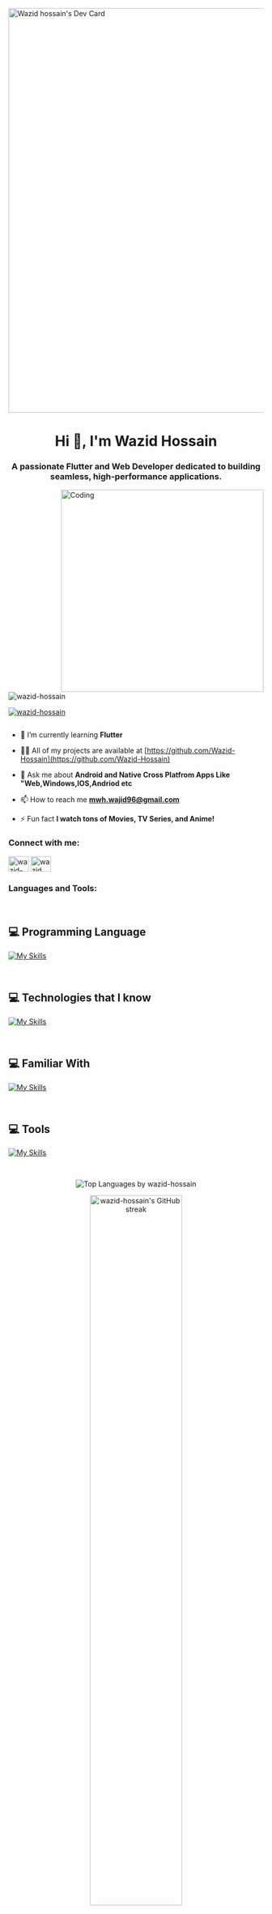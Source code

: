 <a href="https://app.daily.dev/wazidhossain"><img src="https://api.daily.dev/devcards/v2/3YdCtvoPXvJ8EgS9GySwi.png?type=wide&r=1rc" width="800" alt="Wazid hossain's Dev Card"/></a><h1 align="center">Hi 👋, I'm Wazid Hossain</h1>
<h3 align="center">A passionate Flutter and Web Developer dedicated to building seamless, high-performance applications.</h3>
<img align="right" alt="Coding" width="400" src="https://cdn.dribbble.com/users/1162077/screenshots/3848914/programmer.gif">


<p align="left"> <img src="https://komarev.com/ghpvc/?username=wazid-hossain&label=Profile%20views&color=0e75b6&style=flat" alt="wazid-hossain" /> </p>

<p align="left"> <a href="https://github.com/ryo-ma/github-profile-trophy"><img src="https://github-profile-trophy.vercel.app/?username=wazid-hossain" alt="wazid-hossain" /></a> </p>

<p align="left"> <a href="https://twitter.com/" target="blank"><img src="https://img.shields.io/twitter/follow/?logo=twitter&style=for-the-badge" alt="" /></a> </p>

- 🌱 I’m currently learning **Flutter**

- 👨‍💻 All of my projects are available at [https://github.com/Wazid-Hossain](https://github.com/Wazid-Hossain)

- 💬 Ask me about **Android and Native Cross Platfrom Apps Like "Web,Windows,IOS,Andriod etc**

- 📫 How to reach me **mwh.wajid96@gmail.com**

- ⚡ Fun fact **I watch tons of Movies, TV Series, and Anime!**

<h3 align="left">Connect with me:</h3>
<p align="left">
<a href="https://linkedin.com/in/wazid-hossain" target="blank"><img align="center" src="https://raw.githubusercontent.com/rahuldkjain/github-profile-readme-generator/master/src/images/icons/Social/linked-in-alt.svg" alt="wazid-hossain" height="30" width="40" /></a>
<a href="https://fb.com/wazid hossain" target="blank"><img align="center" src="https://raw.githubusercontent.com/rahuldkjain/github-profile-readme-generator/master/src/images/icons/Social/facebook.svg" alt="wazid hossain" height="30" width="40" /></a>
</p>

<h3 align="left">Languages and Tools:</h3>
<br />

## :computer: Programming Language
[![My Skills](https://skillicons.dev/icons?i=dart,js,c,cpp,py)](https://skillicons.dev)
<br>
<p align="center">
</p>
<br/>

## :computer: Technologies that I know
[![My Skills](https://skillicons.dev/icons?i=flutter,html,css,tailwind)](https://skillicons.dev)
<br>
<p align="center">
</p>
<br/>

## :computer: Familiar With
[![My Skills](https://skillicons.dev/icons?i=discord,postgres,graphql,nodejs,firebase,mongodb,dotnet,fastapi,mysql)](https://skillicons.dev)
<br>
<p align="center">
</p>
<br/>

## :computer: Tools
[![My Skills](https://skillicons.dev/icons?i=vscode,androidstudio,linux,git,vite,postman,git)](https://skillicons.dev)
<br>
<p align="center">
</p>
<br/>

<!-- Top Languages Card Centered -->
<p align="center">
  <img src="https://github-readme-stats.vercel.app/api/top-langs?username=wazid-hossain&show_icons=true&locale=en&layout=compact" alt="Top Languages by wazid-hossain" />
</p>

<!-- Contribution Streak Card Centered -->
<p align="center">
  <img width="60%" src="https://github-readme-streak-stats.herokuapp.com/?user=wazid-hossain&background=0D1117&sideNums=FFFFFF&sideLabels=9A9A9A&currStreakNum=FB8C00&dates=6E6E6E" alt="wazid-hossain's GitHub streak" />
</p>


